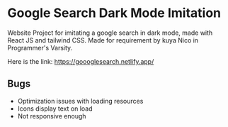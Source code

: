 # Google Search Dark Mode Imitation

Website Project for imitating a google search in dark mode, made with React JS and tailwind CSS. Made for requirement by kuya Nico in Programmer's Varsity.

Here is the link: https://goooglesearch.netlify.app/

## Bugs
- Optimization issues with loading resources
- Icons display text on load
- Not responsive enough
